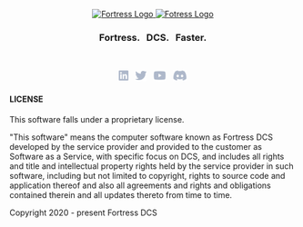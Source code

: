 <p align="center">
    <a href="https://github.com/fortress-software#gh-dark-mode-only" target="_blank">
        <img width="300" src="/img/white/logo.svg" alt="Fortress Logo">
    </a>
    <a href="https://github.com/fortress-software#gh-light-mode-only" target="_blank">
        <img width="300" src="/img/black/logo.svg" alt="Fotress Logo">
    </a>
</p>

<h3 align="center">Fortress. &nbsp; DCS. &nbsp; Faster.</h3>

<br>

<p align="center">
    <a href="https://github.com/fortress-software/"><img height="20" src="/img/social/linkedin.svg" alt="LinkedIn"></a>
    &nbsp;
    <a href="https://github.com/fortress-software/"><img height="20" src="/img/social/twitter.svg" alt="Twitter"></a>
    &nbsp;
    <a href="https://github.com/fortress-software/"><img height="20" src="/img/social/youtube.svg" alt="Youtube"></a>
    &nbsp;
    <a href="https://github.com/fortress-software/"><img height="20" src="/img/social/discord.svg" alt="Discord"></a>
</p>



#### LICENSE

This software falls under a proprietary license.

"This software" means the computer software known as Fortress DCS
developed by the service provider and provided to the customer as Software as a Service,
with specific focus on DCS, and includes all rights and title and intellectual property rights
held by the service provider in such software, including but not limited to copyright,
rights to source code and application thereof and also all agreements and rights and obligations
contained therein and all updates thereto from time to time.

Copyright 2020 - present
Fortress DCS
